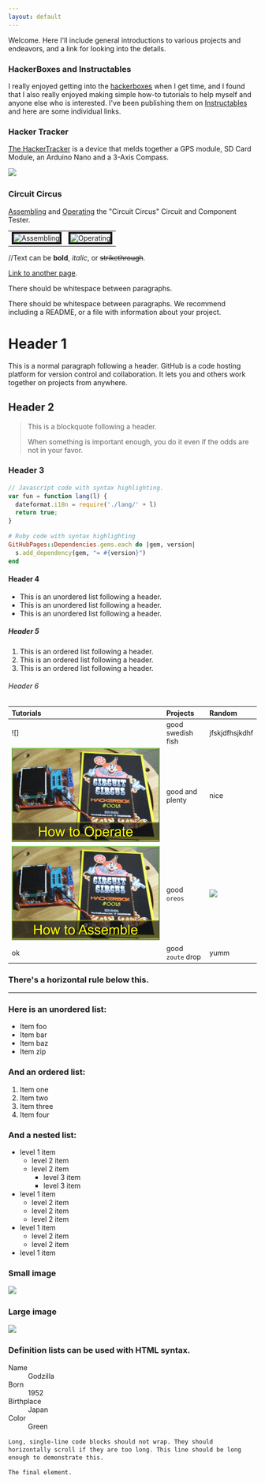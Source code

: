 ```yaml
---
layout: default
---
```


Welcome. Here I'll include general introductions to various projects and endeavors, and a link for looking into the details.

### [](#header-2)HackerBoxes and Instructables
I really enjoyed getting into the [hackerboxes](https://hackerboxes.com/) when I get time, and I found that I also really enjoyed making simple how-to tutorials to help myself and anyone else who is interested. I've been publishing them on [Instructables](https://www.instructables.com/member/jumson/) and here are some individual links.

### [](#header-3)Hacker Tracker
[The HackerTracker](http://www.instructables.com/id/Hacker-Tracker-in-Depth/) is a device that melds together a GPS module, SD Card Module, an Arduino Nano and a 3-Axis Compass. 

![](https://github.com/jumson/jumson.github.io/blob/master/images/HackerTrackerWater.gif?raw=true)

### [](#header-3)Circuit Circus
[Assembling](https://www.instructables.com/id/Circuit-Circus-in-Depth-Tech/) and [Operating](https://www.instructables.com/id/How-to-Operate-the-Transistor-Tester-With-AVR-Micr/) the "Circuit Circus" Circuit and Component Tester. ![]()
<table class="image" align="center" >
    <tr>
      <td>
        <img src="https://cdn.instructables.com/F6A/LIUW/J7UQS6DE/F6ALIUWJ7UQS6DE.ANIMATED.MEDIUM.gif" 
               width="300" border="4"
               alt="Assembling"  
        />
      </td>
      <td>
        <img src="https://cdn.instructables.com/F8Y/4YEI/J7GGIZ27/F8Y4YEIJ7GGIZ27.ANIMATED.MEDIUM.gif" 
                width="300" border="4"
               alt="Operating"  
        />
      </td>
    </tr>
 </table>

//Text can be **bold**, _italic_, or ~~strikethrough~~.


[Link to another page](another-page).

There should be whitespace between paragraphs.

There should be whitespace between paragraphs. We recommend including a README, or a file with information about your project.

# [](#header-1)Header 1

This is a normal paragraph following a header. GitHub is a code hosting platform for version control and collaboration. It lets you and others work together on projects from anywhere.

## [](#header-2)Header 2

> This is a blockquote following a header.
>
> When something is important enough, you do it even if the odds are not in your favor.

### [](#header-3)Header 3

```js
// Javascript code with syntax highlighting.
var fun = function lang(l) {
  dateformat.i18n = require('./lang/' + l)
  return true;
}
```

```ruby
# Ruby code with syntax highlighting
GitHubPages::Dependencies.gems.each do |gem, version|
  s.add_dependency(gem, "= #{version}")
end
```

#### [](#header-4)Header 4

*   This is an unordered list following a header.
*   This is an unordered list following a header.
*   This is an unordered list following a header.

##### [](#header-5)Header 5

1.  This is an ordered list following a header.
2.  This is an ordered list following a header.
3.  This is an ordered list following a header.

###### [](#header-6)Header 6

| Tutorials        | Projects          | Random |
|:-------------|:------------------|:------|
| ![] | good swedish fish  | jfskjdfhsjkdhf  |
| ![](https://github.com/jumson/jumson.github.io/blob/master/images/cirrcuit1.gif?raw=true) | good and plenty   | nice  |
| ![](https://github.com/jumson/jumson.github.io/blob/master/images/cirrcuit2.gif?raw=true) | good `oreos`      | ![](https://assets-cdn.github.com/images/icons/emoji/octocat.png)   |
| ok           | good `zoute` drop | yumm  |

### There's a horizontal rule below this.

* * *

### Here is an unordered list:

*   Item foo
*   Item bar
*   Item baz
*   Item zip

### And an ordered list:

1.  Item one
1.  Item two
1.  Item three
1.  Item four

### And a nested list:

- level 1 item
  - level 2 item
  - level 2 item
    - level 3 item
    - level 3 item
- level 1 item
  - level 2 item
  - level 2 item
  - level 2 item
- level 1 item
  - level 2 item
  - level 2 item
- level 1 item

### Small image

![](https://assets-cdn.github.com/images/icons/emoji/octocat.png)

### Large image

![](https://guides.github.com/activities/hello-world/branching.png)


### Definition lists can be used with HTML syntax.

<dl>
<dt>Name</dt>
<dd>Godzilla</dd>
<dt>Born</dt>
<dd>1952</dd>
<dt>Birthplace</dt>
<dd>Japan</dd>
<dt>Color</dt>
<dd>Green</dd>
</dl>

```
Long, single-line code blocks should not wrap. They should horizontally scroll if they are too long. This line should be long enough to demonstrate this.
```

```
The final element.
```
